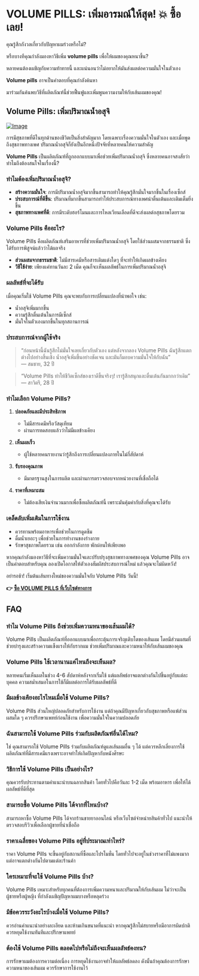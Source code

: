 # VOLUME PILLS: เพิ่มอารมณ์ให้สุด! 💥 ซื้อเลย!

คุณรู้สึกกังวลเกี่ยวกับปัญหาผมร่วงหรือไม่? 

หรือบางทีคุณกำลังมองหาวิธีเพิ่ม **volume pills** เพื่อให้ผมของคุณหนาขึ้น? 

หลายคนต้องเผชิญกับความท้าทายนี้ และแน่นอนว่าไม่อยากให้มันส่งผลต่อความมั่นใจในตัวเอง 

**Volume pills** อาจเป็นคำตอบที่คุณกำลังค้นหา 

มาร่วมกันค้นพบวิธีที่ผลิตภัณฑ์นี้ช่วยฟื้นฟูและเพิ่มพูนความงามให้กับเส้นผมของคุณ!

## Volume Pills: เพิ่มปริมาณน้ำอสุจิ

[![Image](https://www2.sellhealth.com/181/volumepills160x200_A.jpg)](https://gchaffi.com/jOhKziZ3)

การมีสุขภาพที่ดีในทุกด้านของชีวิตเป็นสิ่งสำคัญมาก โดยเฉพาะเรื่องความมั่นใจในตัวเอง และเมื่อพูดถึงสุขภาพทางเพศ ปริมาณน้ำอสุจิก็ยังเป็นอีกหนึ่งปัจจัยที่หลายคนให้ความสำคัญ 

**Volume Pills** เป็นผลิตภัณฑ์ที่ถูกออกแบบมาเพื่อช่วยเพิ่มปริมาณน้ำอสุจิ ซึ่งหลายคนอาจสงสัยว่าทำไมถึงต้องสนใจในเรื่องนี้? 

### ทำไมต้องเพิ่มปริมาณน้ำอสุจิ?

- **สร้างความมั่นใจ**: การมีปริมาณน้ำอสุจิมากขึ้นสามารถทำให้คุณรู้สึกมั่นใจมากขึ้นในเรื่องเซ็กส์ 
- **ประสบการณ์ที่ดีขึ้น**: ปริมาณที่มากขึ้นสามารถทำให้ประสบการณ์ทางเพศน่าตื่นเต้นและเติมเต็มยิ่งขึ้น 
- **สุขภาพทางเพศที่ดี**: การมีระดับฮอร์โมนและการไหลเวียนเลือดที่ดีจะส่งผลต่อสุขภาพโดยรวม 

### Volume Pills คืออะไร?

Volume Pills คือผลิตภัณฑ์เสริมอาหารที่ช่วยเพิ่มปริมาณน้ำอสุจิ โดยใช้ส่วนผสมจากธรรมชาติ ซึ่งได้รับการพิสูจน์แล้วว่าได้ผลจริง 

- **ส่วนผสมจากธรรมชาติ**: ไม่มีสารเคมีหรือสารเติมแต่งใดๆ ที่จะทำให้เกิดผลข้างเคียง 
- **วิธีใช้ง่าย**: เพียงแค่ทานวันละ 2 เม็ด คุณก็จะเห็นผลลัพธ์ในการเพิ่มปริมาณน้ำอสุจิ 

### ผลลัพธ์ที่จะได้รับ

เมื่อคุณเริ่มใช้ Volume Pills คุณจะพบกับการเปลี่ยนแปลงที่น่าพอใจ เช่น:

- น้ำอสุจิเพิ่มมากขึ้น
- ความรู้สึกตื่นเต้นในการมีเซ็กส์
- มั่นใจในตัวเองมากขึ้นในทุกสถานการณ์

### ประสบการณ์จากผู้ใช้จริง

> “ก่อนหน้านี้ฉันรู้สึกไม่มั่นใจเลยเกี่ยวกับตัวเอง แต่หลังจากลอง Volume Pills ฉันรู้สึกแตกต่างไปอย่างสิ้นเชิง น้ำอสุจิเพิ่มขึ้นอย่างชัดเจน และมันก็มอบความมั่นใจให้กับฉัน”  
> — สมชาย, 32 ปี  

> “Volume Pills ทำให้ชีวิตเซ็กส์ของเราดีขึ้นจริงๆ! เรารู้สึกสนุกและตื่นเต้นกันมากกว่าเดิม”  
> — สาวิตรี, 28 ปี  

### ทำไมเลือก Volume Pills?

1. **ปลอดภัยและมีประสิทธิภาพ**
   - ไม่มีสารเคมีหรือวัสดุเทียม
   - ผ่านการทดสอบแล้วว่าไม่มีผลข้างเคียง 

2. **เห็นผลเร็ว**
   - ผู้ใช้หลายคนรายงานว่ารู้สึกถึงการเปลี่ยนแปลงภายในไม่กี่สัปดาห์ 

3. **รับรองคุณภาพ**
   - มีมาตรฐานสูงในการผลิต และผ่านการตรวจสอบจากหน่วยงานที่เชื่อถือได้  

4. **ราคาที่เหมาะสม**
   - ไม่ต้องเสียเงินจำนวนมากเพื่อซื้อผลิตภัณฑ์นี้ เพราะมันคุ้มค่ากับสิ่งที่คุณจะได้รับ 

### เคล็ดลับเพิ่มเติมในการใช้งาน

- ควรทานพร้อมอาหารเพื่อช่วยในการดูดซึม 
- ดื่มน้ำเยอะๆ เพื่อช่วยในการทำงานของร่างกาย 
- รักษาสุขภาพโดยรวม เช่น ออกกำลังกาย พักผ่อนให้เพียงพอ  

หากคุณกำลังมองหาวิธีที่จะเพิ่มความมั่นใจและปรับปรุงสุขภาพทางเพศของคุณ Volume Pills อาจเป็นคำตอบสำหรับคุณ ลองเปิดโอกาสให้ตัวเองสัมผัสประสบการณ์ใหม่ แล้วคุณจะไม่ผิดหวัง!

อย่ารอช้า! เริ่มต้นเส้นทางใหม่ของความมั่นใจกับ Volume Pills วันนี้!



**👉 [ซื้อ VOLUME PILLS ที่เว็บไซต์ทางการ](https://gchaffi.com/jOhKziZ3)**

## FAQ

### ทำไม Volume Pills ถึงช่วยเพิ่มความหนาของเส้นผมได้?

Volume Pills เป็นผลิตภัณฑ์ที่ออกแบบมาเพื่อกระตุ้นการเจริญเติบโตของเส้นผม โดยมีส่วนผสมที่ช่วยบำรุงและสร้างความแข็งแรงให้กับรากผม ช่วยเพิ่มปริมาณและความหนาให้กับเส้นผมของคุณ

### Volume Pills ใช้เวลานานแค่ไหนถึงจะเห็นผล?

หลายคนเริ่มเห็นผลในช่วง 4-6 สัปดาห์หลังจากเริ่มใช้ แต่ผลลัพธ์อาจแตกต่างกันไปขึ้นอยู่กับแต่ละบุคคล ความสม่ำเสมอในการใช้ก็มีผลต่อการได้รับผลลัพธ์ที่ดี

### มีผลข้างเคียงอะไรไหมเมื่อใช้ Volume Pills?

Volume Pills ส่วนใหญ่ปลอดภัยสำหรับการใช้งาน แต่ถ้าคุณมีปัญหาเกี่ยวกับสุขภาพหรือแพ้ส่วนผสมใด ๆ ควรปรึกษาแพทย์ก่อนใช้งาน เพื่อความมั่นใจในความปลอดภัย

### ฉันสามารถใช้ Volume Pills ร่วมกับผลิตภัณฑ์อื่นได้ไหม?

ใช่ คุณสามารถใช้ Volume Pills ร่วมกับผลิตภัณฑ์ดูแลเส้นผมอื่น ๆ ได้ แต่ควรหลีกเลี่ยงการใช้ผลิตภัณฑ์ที่มีสารเคมีแรงเพราะอาจทำให้เกิดปัญหากับหนังศีรษะ 

### วิธีการใช้ Volume Pills เป็นอย่างไร?

คุณควรรับประทานตามคำแนะนำบนฉลากสินค้า โดยทั่วไปคือวันละ 1-2 เม็ด พร้อมอาหาร เพื่อให้ได้ผลลัพธ์ที่ดีที่สุด

### สามารถซื้อ Volume Pills ได้จากที่ไหนบ้าง?

สามารถหาซื้อ Volume Pills ได้จากร้านขายยาออนไลน์ หรือเว็บไซต์จำหน่ายสินค้าทั่วไป แนะนำให้ตรวจสอบรีวิวเพื่อเลือกผู้ขายที่น่าเชื่อถือ

### ราคาเฉลี่ยของ Volume Pills อยู่ที่ประมาณเท่าไหร่?

ราคา Volume Pills จะขึ้นอยู่กับสถานที่ซื้อและโปรโมชั่น โดยทั่วไปจะอยู่ในช่วงราคาที่ไม่แพงมาก แต่อาจแตกต่างกันไปตามแต่ละร้านค้า 

### ใครเหมาะที่จะใช้ Volume Pills บ้าง?

Volume Pills เหมาะสำหรับทุกคนที่ต้องการเพิ่มความหนาและปริมาณให้กับเส้นผม ไม่ว่าจะเป็นผู้ชายหรือผู้หญิง ที่กำลังเผชิญปัญหาผมบางหรือหลุดร่วง 

### มีข้อควรระวังอะไรบ้างเมื่อใช้ Volume Pills?

ควรอ่านคำแนะนำอย่างละเอียด และห้ามเกินขนาดที่แนะนำ หากคุณรู้สึกไม่สบายหรือมีอาการผิดปกติ ควรหยุดใช้งานทันทีและปรึกษาแพทย์

### ต้องใช้ Volume Pills ตลอดไปหรือไม่ถึงจะเห็นผลลัพธ์คงทน?

การรักษาผมต้องการความต่อเนื่อง การหยุดใช้งานอาจทำให้ผลลัพธ์ลดลง ดังนั้นถ้าคุณต้องการรักษาความหนาของเส้นผม ควรรักษาการใช้งานไว้